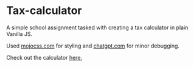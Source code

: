 # Tax-calculator

A simple school assignment tasked with creating a tax calculator in plain Vanilla JS.

Used [mojocss.com](https://mojocss.com/) for styling and [chatgpt.com](https://chatgpt.com/) for minor debugging.

Check out the calculator [here.](https://tax-calculator-pied-kappa.vercel.app/)